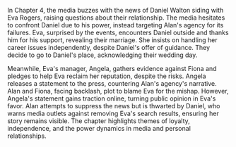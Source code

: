 In Chapter 4, the media buzzes with the news of Daniel Walton siding with Eva Rogers, raising questions about their relationship. The media hesitates to confront Daniel due to his power, instead targeting Alan's agency for its failures. Eva, surprised by the events, encounters Daniel outside and thanks him for his support, revealing their marriage. She insists on handling her career issues independently, despite Daniel's offer of guidance. They decide to go to Daniel's place, acknowledging their wedding day.

Meanwhile, Eva's manager, Angela, gathers evidence against Fiona and pledges to help Eva reclaim her reputation, despite the risks. Angela releases a statement to the press, countering Alan's agency's narrative. Alan and Fiona, facing backlash, plot to blame Eva for the mishap. However, Angela's statement gains traction online, turning public opinion in Eva's favor. Alan attempts to suppress the news but is thwarted by Daniel, who warns media outlets against removing Eva's search results, ensuring her story remains visible. The chapter highlights themes of loyalty, independence, and the power dynamics in media and personal relationships.